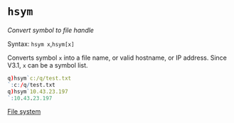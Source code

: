 # `hsym`



_Convert symbol to file handle_

Syntax: `hsym x`,`hsym[x]`

Converts symbol `x` into a file name, or valid hostname, or IP address. Since V3.1, `x` can be a symbol list.

```q
q)hsym`c:/q/test.txt
`:c:/q/test.txt
q)hsym`10.43.23.197
`:10.43.23.197
```


<i class="far fa-hand-point-right"></i>
[File system](../basics/files.md)
